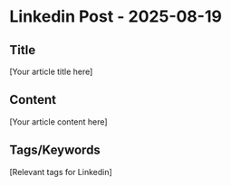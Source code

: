 # Linkedin Post - 2025-08-19

## Title
[Your article title here]

## Content
[Your article content here]

## Tags/Keywords
[Relevant tags for Linkedin]
